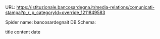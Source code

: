 URL: https://istituzionale.bancosardegna.it/media-relations/comunicati-stampa?p_r_p_categoryId=override_1211849583

Spider name: bancosardegnait
DB Schema:

title
content
date
